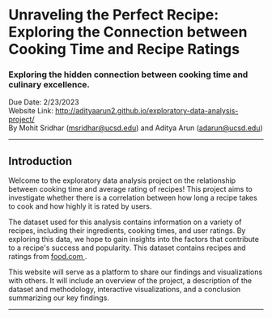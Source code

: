# Unraveling the Perfect Recipe: Exploring the Connection between Cooking Time and Recipe Ratings
### Exploring the hidden connection between cooking time and culinary excellence.

Due Date: 2/23/2023 \
Website Link: <a href='http://adityaarun2.github.io/exploratory-data-analysis-project/'> http://adityaarun2.github.io/exploratory-data-analysis-project/ </a>\
By Mohit Sridhar (msridhar@ucsd.edu) and Aditya Arun (adarun@ucsd.edu)

---

## Introduction

Welcome to the exploratory data analysis project on the relationship between cooking time and average rating of recipes! This project aims to investigate whether there is a correlation between how long a recipe takes to cook and how highly it is rated by users.

The dataset used for this analysis contains information on a variety of recipes, including their ingredients, cooking times, and user ratings. By exploring this data, we hope to gain insights into the factors that contribute to a recipe's success and popularity. This dataset contains recipes and ratings from <a href='food.com'> food.com </a>.

This website will serve as a platform to share our findings and visualizations with others. It will include an overview of the project, a description of the dataset and methodology, interactive visualizations, and a conclusion summarizing our key findings.

---
